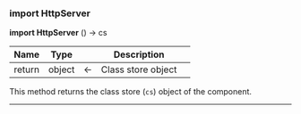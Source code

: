 ﻿<!--import HttpServer -> cs
This method returns the class store object of the component.-->
### import HttpServer

**import HttpServer** () -> cs

|Name|Type||Description||
|-----|-----|-----|-----|-----|
|return|object|&#x2190;|Class store object||

This method returns the class store (`cs`) object of the component.

---
